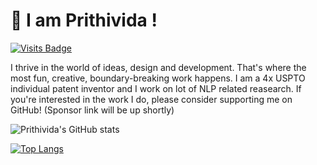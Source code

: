 # 👋  I am Prithivida !
[![Visits Badge](https://badges.pufler.dev/visits/PrithivirajDamodaran/PrithivirajDamodaran)](https://badges.pufler.dev)

I thrive in the world of ideas, design and development. That's where the most fun, creative, boundary-breaking work happens. I am a 4x USPTO individual patent inventor and I work on lot of NLP related reasearch. If you're interested in the work I do, please consider supporting me on GitHub! (Sponsor link will be up shortly)

<!-- <a href="https://github.com/sponsors/PrithivirajDamodaran" title="Sponsor PrithiviDa"><img src="/assets/sponsor.svg?sanitize=true" width="94" height="28" aria-hidden="true"></a> --> 

![Prithivida's GitHub stats](https://github-readme-stats.vercel.app/api?username=PrithivirajDamodaran&show_icons=true&theme=radical)

[![Top Langs](https://github-readme-stats.vercel.app/api/top-langs/?username=PrithivirajDamodaran)](https://github.com/PrithivirajDamodaran/github-readme-stats)

